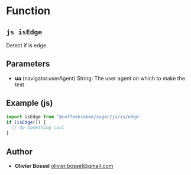 
# Function


## ```js isEdge ```


Detect if is edge

## Parameters

- **ua** (navigator.userAgent) String: The user agent on which to make the test



## Example (js)

```js
import isEdge from '@coffeekraken/sugar/js/is/edge'
if (isEdge()) {
  // do something cool
}
```


## Author
- **Olivier Bossel** <a href="mailto:olivier.bossel@gmail.com">olivier.bossel@gmail.com</a> 



